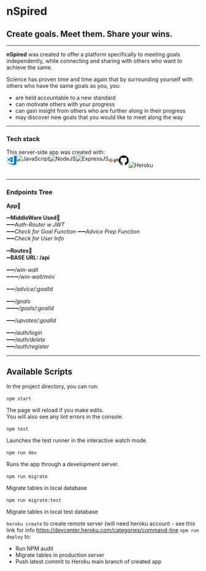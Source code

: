 # nSpired 
## Create goals. Meet them. Share your wins.

---

**nSpired** was created to offer a platform specifically to meeting goals independently, while connecting and sharing with others who want to achieve the same.  

Science has proven time and time again that by surrounding yourself with others who have the same goals as you, you:  
- are held accountable to a new standard  
- can motivate others with your progress  
- can gain insight from others who are further along in their progress  
- may discover new goals that you would like to meet along the way

 --- 

### Tech stack  
This server-side app was created with:    
<img align="left" alt="Visual Studio Code" width="26px" src="https://raw.githubusercontent.com/github/explore/80688e429a7d4ef2fca1e82350fe8e3517d3494d/topics/visual-studio-code/visual-studio-code.png" />
<img align="left" alt="JavaScript" src="https://img.shields.io/badge/JavaScript-F7DF1E?style=for-the-badge&logo=javascript&logoColor=black" />
<img align="left" alt="NodeJS" src="https://img.shields.io/badge/Node.js-43853D?style=for-the-badge&logo=node.js&logoColor=white" />
<img align="left" alt="ExpressJS" src="https://img.shields.io/badge/Express.js-404D59?style=for-the-badge" />
<img align="left" alt="Git" width="26px" src="https://raw.githubusercontent.com/github/explore/80688e429a7d4ef2fca1e82350fe8e3517d3494d/topics/git/git.png" />
<img align="left" alt="GitHub" width="26px" src="https://raw.githubusercontent.com/github/explore/78df643247d429f6cc873026c0622819ad797942/topics/github/github.png" />  
<img align="left" alt="Heroku" src="https://img.shields.io/badge/Heroku-430098?style=for-the-badge&logo=heroku&logoColor=white" />

<br/>

---

### Endpoints Tree
**App🔻**     

➖**MiddleWare Used🔻**   
➖➖*Auth-Router w JWT*  
➖➖*Check for Goal Function*
➖➖*Advice Prep Function*  
➖➖*Check for User Info*

➖**Routes🔻**    
➖**BASE URL: /api**   

➖➖*/win-wall*   
➖➖➖*/win-wall/mini*  

➖➖*/advice/:goalId*  

➖➖*/goals*  
➖➖➖*/goals/:goalId*  

➖➖*/upvotes/:goalId*  

➖➖*/auth/login*  
➖➖*/auth/delete*  
➖➖*/auth/register* 
  
---  
  
  
## Available Scripts  
  
In the project directory, you can run:  
  
`npm start`  
  
The page will reload if you make edits.\
You will also see any lint errors in the console.

`npm test`

Launches the test runner in the interactive watch mode.

`npm run dev`

Runs the app through a development server.

`npm run migrate`

Migrate tables in local database

`npm run migrate:test`

Migrate tables in local test database

`heroku create` to create remote server (will need heroku account - see this link for info https://devcenter.heroku.com/categories/command-line `npm run deploy`  to:
  
- Run NPM audit  
- Migrate tables in production server
- Push latest commit to Heroku main branch of created app